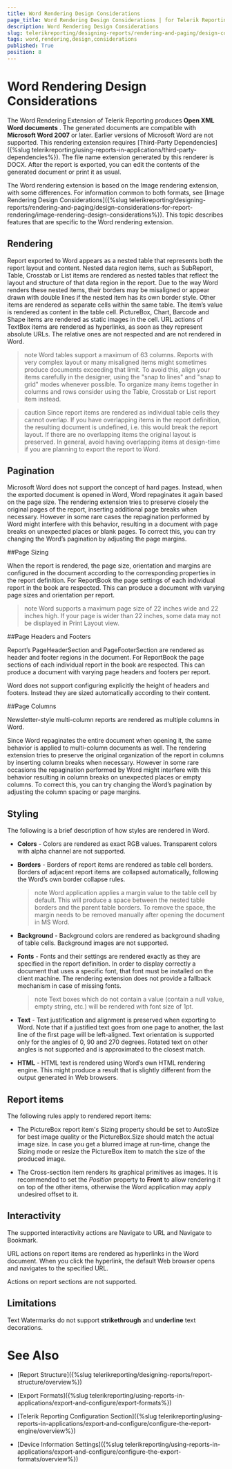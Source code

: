 ```yaml
---
title: Word Rendering Design Considerations
page_title: Word Rendering Design Considerations | for Telerik Reporting Documentation
description: Word Rendering Design Considerations
slug: telerikreporting/designing-reports/rendering-and-paging/design-considerations-for-report-rendering/word-rendering-design-considerations
tags: word,rendering,design,considerations
published: True
position: 8
---
```


# Word Rendering Design Considerations



The Word Rendering Extension of Telerik Reporting produces __Open XML Word documents__ . The generated documents         are compatible with __Microsoft Word 2007__  or later. Earlier versions of Microsoft Word are not supported. This rendering         extension requires [Third-Party Dependencies]({%slug telerikreporting/using-reports-in-applications/third-party-dependencies%}).         The file name extension generated by this renderer is DOCX. After the report is exported, you can edit the contents of the         generated document or print it as usual.       

The Word rendering extension is based on the Image rendering extension, with some differences. For         information common to both formats, see [Image Rendering Design Considerations]({%slug telerikreporting/designing-reports/rendering-and-paging/design-considerations-for-report-rendering/image-rendering-design-considerations%}). This         topic describes features that are specific to the Word rendering extension.       

## Rendering

Report exported to Word appears as a nested table that represents both the report layout and content. Nested           data region items, such as SubReport, Table, Crosstab or List items are rendered as nested tables that reflect the           layout and structure of that data region in the report. Due to the way Word renders these nested items, their borders may be misaligned or appear drawn with double lines if the nested item has its own border style. Other items are rendered as separate cells within the same           table. The item’s value is rendered as content in the table cell. PictureBox, Chart, Barcode and Shape items are           rendered as static images in the cell. URL actions of TextBox items are rendered as hyperlinks, as soon as they           represent absolute URLs. The relative ones are not respected and are not rendered in Word.         

>note Word tables support a maximum of 63 columns. Reports with very complex layout or many misaligned items might             sometimes produce documents exceeding that limit. To avoid this, align your items carefully in the designer, using the             "snap to lines" and "snap to grid" modes whenever possible. To organize many items together in columns and rows             consider using the Table, Crosstab or List report item instead.           


>caution Since report items are rendered as individual table cells they cannot overlap. If you have overlapping items in             the report definition, the resulting document is undefined, i.e. this would break the report layout. If there are no             overlapping items the original layout is preserved. In general, avoid having overlapping items at design-time if you             are planning to export the report to Word.           


## Pagination

Microsoft Word does not support the concept of hard pages. Instead, when the exported document is opened           in Word, Word repaginates it again based on the page size. The rendering extension tries to preserve closely the           original pages of the report, inserting additional page breaks when necessary. However in some rare cases the           repagination performed by Word might interfere with this behavior, resulting in a document with page breaks on           unexpected places or blank pages. To correct this, you can try changing the Word’s pagination by adjusting the           page margins.         

##Page Sizing

When the report is rendered, the page size, orientation and margins are configured in the document                 according to the corresponding properties in the report definition. For ReportBook the page settings of each                 individual report in the book are respected. This can produce a document with varying page sizes and                 orientation per report.               

>note Word supports a maximum page size of 22 inches wide and 22 inches high. If your page is wider than 22 inches,                   some data may not be displayed in Print Layout view.                 


##Page Headers and Footers

Report’s PageHeaderSection and PageFooterSection are rendered as header and footer regions in the document.                 For ReportBook the page sections of each individual report in the book are respected. This can produce a document                 with varying page headers and footers per report.               

Word does not support configuring explicitly the height of headers and footers. Instead they are sized automatically                 according to their content.               

##Page Columns

Newsletter-style multi-column reports are rendered as multiple columns in Word.               

Since Word repaginates the entire document when opening it, the same behavior is applied to multi-column documents                 as well. The rendering extension tries to preserve the original organization of the report in columns by inserting                 column breaks when necessary. However in some rare occasions the repagination performed by Word might interfere with                 this behavior resulting in column breaks on unexpected places or empty columns. To correct this, you can try changing                 the Word’s pagination by adjusting the column spacing or page margins.               

## Styling

The following is a brief description of how styles are rendered in Word.         

*  __Colors__  - Colors are rendered as exact RGB values. Transparent colors with alpha
            channel are not supported.

*  __Borders__  - Borders of report items are rendered as table cell borders. Borders of adjacent report items are
            collapsed automatically, following the Word’s own border collapse rules.

   >note Word application applies a margin value to the table cell by default. This will produce a space between the nested table borders and the parent table borders.                 To remove the space, the margin needs to be removed manually after opening the document in MS Word.
>

*  __Background__  - Background colors are rendered as background shading of table cells. Background images
            are not supported.

*  __Fonts__  - Fonts and their settings are rendered exactly as they are specified in the report definition.
            In order to display correctly a document that uses a specific font, that font must be installed on the client machine. The rendering extension does not provide a fallback mechanism in case of missing fonts.

   >note Text boxes which do not contain a value (contain a null value, empty string, etc.) will be rendered with font size of 1pt.
>

*  __Text__  - Text justification and alignment is preserved when exporting to Word. Note that if a justified text goes from one page to
            another, the last line of the first page will be left-aligned. Text orientation is supported only for the angles of 0, 90 and 270 degrees. Rotated text on other angles is not supported
            and is approximated to the closest match.

*  __HTML__  - HTML text is rendered using Word’s own HTML rendering engine. This might produce a result that is
            slightly different from the output generated in Web browsers.

## Report items

The following rules apply to rendered report items:

* The PictureBox report item's Sizing property should be set to AutoSize for best image quality or the PictureBox.Size should match the               actual image size. In case you get a blurred image at run-time, change the Sizing mode or resize the PictureBox item to match the size of the produced image.             

* The Cross-section item renders its graphical primitives as images. It is recommended to set the *Position*  property to __Front__                 to allow rendering it on top of the other items, otherwise the Word application may apply undesired offset to it.             

## Interactivity

The supported interactivity actions are Navigate to URL and Navigate to Bookmark.         

URL actions on report items are rendered as hyperlinks in the Word document. When you click the hyperlink, the default Web browser opens           and navigates to the specified URL.         

Actions on report sections are not supported.

## Limitations

Text Watermarks do not support __strikethrough__  and __underline__  text decorations.         

# See Also


 * [Report Structure]({%slug telerikreporting/designing-reports/report-structure/overview%})

 * [Export Formats]({%slug telerikreporting/using-reports-in-applications/export-and-configure/export-formats%})

 * [Telerik Reporting Configuration Section]({%slug telerikreporting/using-reports-in-applications/export-and-configure/configure-the-report-engine/overview%})

 * [Device Information Settings]({%slug telerikreporting/using-reports-in-applications/export-and-configure/configure-the-export-formats/overview%})
